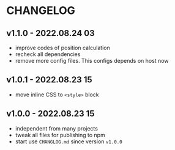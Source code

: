 # CHANGELOG

## v1.1.0 - 2022.08.24 03
* improve codes of position calculation
* recheck all dependencies
* remove more config files. This configs depends on host now


## v1.0.1 - 2022.08.23 15
* move inline CSS to `<style>` block


## v1.0.0 - 2022.08.23 15
* independent from many projects
* tweak all files for publishing to npm
* start use `CHANGLOG.md` since version `v1.0.0`
